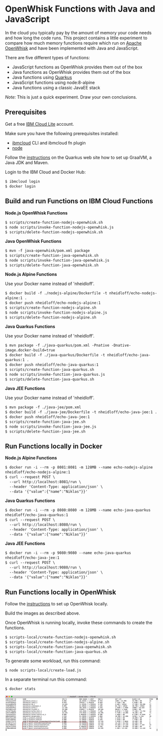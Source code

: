 # OpenWhisk Functions with Java and JavaScript

In the cloud you typically pay by the amount of memory your code needs and how long the code runs. This project contains a little experiment to compare how much memory functions require which run on [Apache OpenWhisk](https://openwhisk.apache.org/) and have been implemented with Java and JavaScript.

There are five different types of functions:

* JavaScript functions as OpenWhisk provides them out of the box
* Java functions as OpenWhisk provides them out of the box
* Java functions using [Quarkus](https://quarkus.io/)
* JavaScript functions using node:8-alpine
* Java functions using a classic JavaEE stack

*Note:* This is just a quick experiment. Draw your own conclusions.


## Prerequisites

Get a free [IBM Cloud Lite](https://ibm.biz/nheidloff) account.

Make sure you have the following prerequisites installed:

* [ibmcloud](https://console.bluemix.net/docs/openwhisk/bluemix_cli.html#cloudfunctions_cli) CLI and ibmcloud fn plugin
* [node](https://nodejs.org/en/download/)

Follow the [instructions](https://quarkus.io/guides/building-native-image-guide) on the Quarkus web site how to set up GraalVM, a Java JDK and Maven.

Login to the IBM Cloud and Docker Hub:

```
$ ibmcloud login
$ docker login
```


## Build and run Functions on IBM Cloud Functions


**Node.js OpenWhisk Functions**

```
$ scripts/create-function-nodejs-openwhisk.sh
$ node scripts/invoke-function-nodejs-openwhisk.js
$ scripts/delete-function-nodejs-openwhisk.sh
```


**Java OpenWhisk Functions**

```
$ mvn -f java-openwhisk/pom.xml package
$ scripts/create-function-java-openwhisk.sh
$ node scripts/invoke-function-java-openwhisk.js
$ scripts/delete-function-java-openwhisk.sh
```


**Node.js Alpine Functions**

Use your Docker name instead of 'nheidloff'.

```
$ docker build -f ./nodejs-alpine/Dockerfile -t nheidloff/echo-nodejs-alpine:1 .
$ docker push nheidloff/echo-nodejs-alpine:1
$ scripts/create-function-nodejs-alpine.sh
$ node scripts/invoke-function-nodejs-alpine.js
$ scripts/delete-function-nodejs-alpine.sh
```


**Java Quarkus Functions**

Use your Docker name instead of 'nheidloff'.

```
$ mvn package -f ./java-quarkus/pom.xml -Pnative -Dnative-image.docker-build=true
$ docker build -f ./java-quarkus/Dockerfile -t nheidloff/echo-java-quarkus:1 .
$ docker push nheidloff/echo-java-quarkus:1
$ scripts/create-function-java-quarkus.sh
$ node scripts/invoke-function-java-quarkus.js
$ scripts/delete-function-java-quarkus.sh
```


**Java JEE Functions**

Use your Docker name instead of 'nheidloff'.

```
$ mvn package -f ./java-jee/pom.xml 
$ docker build -f ./java-jee/Dockerfile -t nheidloff/echo-java-jee:1 .
$ docker push nheidloff/echo-java-jee:1
$ scripts/create-function-java-jee.sh
$ node scripts/invoke-function-java-jee.js
$ scripts/delete-function-java-jee.sh
```


## Run Functions locally in Docker


**Node.js Alpine Functions**

```
$ docker run -i --rm -p 8081:8081 -m 128MB --name echo-nodejs-alpine nheidloff/echo-nodejs-alpine:1
$ curl --request POST \
  --url http://localhost:8081/run \
  --header 'Content-Type: application/json' \
  --data '{"value":{"name":"Niklas"}}'
```


**Java Quarkus Functions**

```
$ docker run -i --rm -p 8080:8080 -m 128MB --name echo-java-quarkus nheidloff/echo-java-quarkus:1
$ curl --request POST \
  --url http://localhost:8080/run \
  --header 'Content-Type: application/json' \
  --data '{"value":{"name":"Niklas"}}'
```


**Java JEE Functions**

```
$ docker run -i --rm -p 9080:9080 --name echo-java-quarkus nheidloff/echo-java-jee:1
$ curl --request POST \
  --url http://localhost:9080/run \
  --header 'Content-Type: application/json' \
  --data '{"value":{"name":"Niklas"}}'
```


## Run Functions locally in OpenWhisk

Follow the [instructions](https://github.com/apache/incubator-openwhisk-devtools/blob/master/docker-compose/README.md) to set up OpenWhisk locally.

Build the images as described above.

Once OpenWhisk is running locally, invoke these commands to create the functions.

```
$ scripts-local/create-function-nodejs-openwhisk.sh
$ scripts-local/create-function-nodejs-alpine.sh
$ scripts-local/create-function-java-openwhisk.sh
$ scripts-local/create-function-java-quarkus.sh
```

To generate some workload, run this command:

```
$ node scripts-local/create-load.js
```

In a separate terminal run this command:

```
$ docker stats
```

<kbd><img src="docker-stats.png" /></kbd>